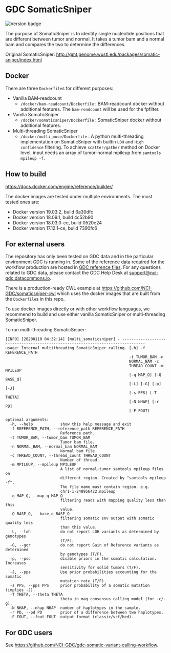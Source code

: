 # GDC SomaticSniper
![Version badge](https://img.shields.io/badge/SomaticSniper-1.0.5.0-<COLOR>.svg)

The purpose of SomaticSniper is to identify single nucleotide positions that are different between tumor and normal. It takes a tumor bam and a normal bam and compares the two to determine the differences.

Original SomaticSniper: http://gmt.genome.wustl.edu/packages/somatic-sniper/index.html

## Docker

There are three `Dockerfile`s for different purposes:

* Vanilla BAM-readcount
  * `/docker/bam-readcount/Dockerfile` : BAM-readcount docker without additional features. The `bam-readcount` will be used for the fpfilter.
* Vanilla SomaticSniper
  * `/docker/somaticsniper/Dockerfile` : SomaticSniper docker without additional features.
* Multi-threading SomaticSniper
  * `/docker/multi_muse/Dockerfile` : A python multi-threading implementation on SomaticSniper with builtin `LOH` and `High confidence` filtering. To achieve `scatter/gather` method on Docker level, input needs an array of tumor-normal mpileup from `samtools mpileup -f`.

## How to build

https://docs.docker.com/engine/reference/builder/

The docker images are tested under multiple environments. The most tested ones are:
* Docker version 19.03.2, build 6a30dfc
* Docker version 18.09.1, build 4c52b90
* Docker version 18.03.0-ce, build 0520e24
* Docker version 17.12.1-ce, build 7390fc6

## For external users
The repository has only been tested on GDC data and in the particular environment GDC is running in. Some of the reference data required for the workflow production are hosted in [GDC reference files](https://gdc.cancer.gov/about-data/data-harmonization-and-generation/gdc-reference-files "GDC reference files"). For any questions related to GDC data, please contact the GDC Help Desk at support@nci-gdc.datacommons.io.

There is a production-ready CWL example at https://github.com/NCI-GDC/somaticsniper-cwl which uses the docker images that are built from the `Dockerfile`s in this repo.

To use docker images directly or with other workflow languages, we recommend to build and use either vanilla SomaticSniper or multi-threading SomaticSniper.

To run multi-threading SomaticSniper:

```
[INFO] [20200110 04:32:14] [multi_somaticsniper] - --------------------------------------------------------------------------------
usage: Internal multithreading SomaticSniper calling. [-h] -f REFERENCE_PATH
                                                      -t TUMOR_BAM -n
                                                      NORMAL_BAM -c
                                                      THREAD_COUNT -m MPILEUP
                                                      [-q MAP_Q] [-Q BASE_Q]
                                                      [-L] [-G] [-p] [-J]
                                                      [-s PPS] [-T THETA]
                                                      [-N NHAP] [-r PD]
                                                      [-F FOUT]

optional arguments:
  -h, --help            show this help message and exit
  -f REFERENCE_PATH, --reference_path REFERENCE_PATH
                        Reference path.
  -t TUMOR_BAM, --tumor_bam TUMOR_BAM
                        Tumor bam file.
  -n NORMAL_BAM, --normal_bam NORMAL_BAM
                        Normal bam file.
  -c THREAD_COUNT, --thread_count THREAD_COUNT
                        Number of thread.
  -m MPILEUP, --mpileup MPILEUP
                        A list of normal-tumor samtools mpileup files on
                        different region. Created by "samtools mpileup -f".
                        The file name must contain region. e.g.
                        chr1-1-248956422.mpileup
  -q MAP_Q, --map_q MAP_Q
                        filtering reads with mapping quality less than this
                        value.
  -Q BASE_Q, --base_q BASE_Q
                        filtering somatic snv output with somatic quality less
                        than this value.
  -L, --loh             do not report LOH variants as determined by genotypes
                        (T/F).
  -G, --gor             do not report Gain of Reference variants as determined
                        by genotypes (T/F).
  -p, --psc             disable priors in the somatic calculation. Increases
                        sensitivity for solid tumors (T/F).
  -J, --ppa             Use prior probabilities accounting for the somatic
                        mutation rate (T/F).
  -s PPS, --pps PPS     prior probability of a somatic mutation (implies -J).
  -T THETA, --theta THETA
                        theta in maq consensus calling model (for -c/-g).
  -N NHAP, --nhap NHAP  number of haplotypes in the sample.
  -r PD, --pd PD        prior of a difference between two haplotypes.
  -F FOUT, --fout FOUT  output format (classic/vcf/bed).
```

## For GDC users

See https://github.com/NCI-GDC/gdc-somatic-variant-calling-workflow.
